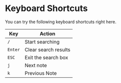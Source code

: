 # Keyboard Shortcuts

You can try the following keyboard shortcuts right here.

| Key       | Action                |
|-----------|-----------------------|
| `/`       | Start searching       |
| `Enter`   | Clear search results  |
| `ESC`     | Exit the search box   |
| `j`       | Next note             |
| `k`       | Previous Note         |